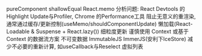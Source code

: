 pureComponent shallowEqual
React.memo
分析问题: React Devtools 的Highlight Update与Profiler, Chrome 的Performance工具
阻止无意义的重渲染, 通常通过缓存/更新控制(useMemo/shouldComponentUpdate)
懒加载(React-Loadable & Suspense + React.lazy())
细粒度更新
谨慎使用 Context 或基于 Context 的数据流方案
不可变数据
ImmutableJS
ImmerJS(安利下IceStore)
减少不必要的重新计算, 如useCallback与Reselect
虚拟列表